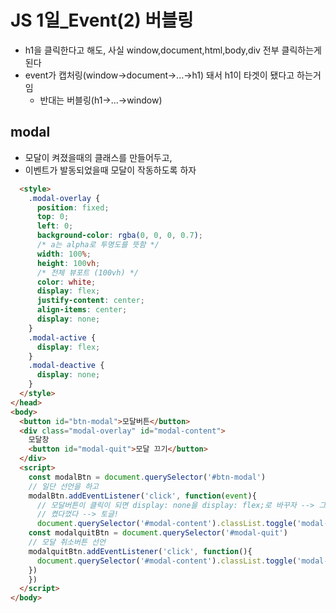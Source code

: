 # JS 1일_Event(2) 버블링

- h1을 클릭한다고 해도, 사실 window,document,html,body,div 전부 클릭하는게 된다
- event가 캡처링(window->document->...->h1) 돼서 h1이 타겟이 됐다고 하는거임
  - 반대는 버블링(h1->...->window)



## modal

- 모달이 켜졌을때의 클래스를 만들어두고,
- 이벤트가 발동되었을때 모달이 작동하도록 하자

```html
  <style>
    .modal-overlay {
      position: fixed;
      top: 0;
      left: 0;
      background-color: rgba(0, 0, 0, 0.7);
      /* a는 alpha로 투명도를 뜻함 */
      width: 100%;
      height: 100vh; 
      /* 전체 뷰포트 (100vh) */
      color: white;
      display: flex;
      justify-content: center;
      align-items: center;
      display: none;
    }
    .modal-active {
      display: flex;
    }
    .modal-deactive {
      display: none;
    }
  </style>
</head>
<body>
  <button id="btn-modal">모달버튼</button>
  <div class="modal-overlay" id="modal-content">
    모달창
    <button id="modal-quit">모달 끄기</button>
  </div>
  <script>
    const modalBtn = document.querySelector('#btn-modal')
    // 일단 선언을 하고
    modalBtn.addEventListener('click', function(event){
      // 모달버튼이 클릭이 되면 display: none을 display: flex;로 바꾸자 --> 그러므로 active 클래스를 만들어서, 클래스를 켰다 껐다 하게하면된다
      // 켰다껐다 --> 토글!
      document.querySelector('#modal-content').classList.toggle('modal-active')
    const modalquitBtn = document.querySelector('#modal-quit')
    // 모달 취소버튼 선언
    modalquitBtn.addEventListener('click', function(){
      document.querySelector('#modal-content').classList.toggle('modal-deactive')
    })
    })
  </script>
</body>
```

